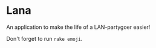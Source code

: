 Lana
=======================

An application to make the life of a LAN-partygoer easier!

Don't forget to run `rake emoji`.
